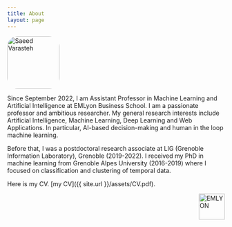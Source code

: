 ```yaml
---
title: About
layout: page
---
```


<img style="width:121px; border-radius: 20%;" alt="Saeed Varasteh" src="{{ site.url }}/assets/images/saeed.png">

<p>
Since September 2022, I am Assistant Professor in Machine Learning and Artificial Intelligence at EMLyon Business School. I am a passionate professor and ambitious researcher. My general research interests include Artificial Intelligence, Machine Learning, Deep Learning and Web Applications. In particular, AI-based decision-making and human in the loop machine learning.
</p>
<p>
Before that, I was a postdoctoral research associate at LIG (Grenoble Information Laboratory), Grenoble (2019-2022). I received my PhD in machine learning from Grenoble Alpes University (2016-2019) where I focused on classification and clustering of temporal data. 
</p>

Here is my CV. [my CV]({{ site.url }}/assets/CV.pdf).

<div style="min-height:70px;margin-bottom:5px">
<a href="https://em-lyon.com/en">
<img style="width:60px; float: right;" alt="EMLYON" src="{{ site.url }}/assets/images/emlyon.png">
</a>
</div>